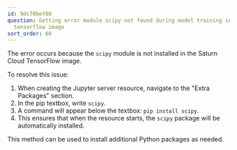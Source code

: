 ```yaml
---
id: 9dc70bef80
question: Getting error module scipy not found during model training in Saturn Cloud
  tensorflow image
sort_order: 60
---
```


The error occurs because the `scipy` module is not installed in the Saturn Cloud TensorFlow image.

To resolve this issue:

1. When creating the Jupyter server resource, navigate to the "Extra Packages" section.
2. In the pip textbox, write `scipy`.
3. A command will appear below the textbox: `pip install scipy`.
4. This ensures that when the resource starts, the `scipy` package will be automatically installed.

This method can be used to install additional Python packages as needed.
